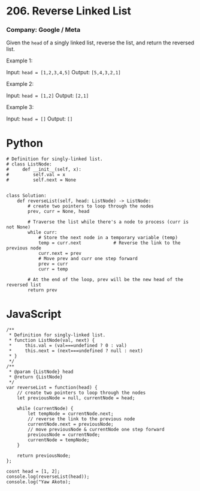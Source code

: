 # 206. Reverse Linked List
### Company: Google / Meta

Given the `head` of a singly linked list, reverse the list, and return the reversed list.

 

Example 1:

Input: `head = [1,2,3,4,5]`
Output: `[5,4,3,2,1]`

Example 2:

Input: `head = [1,2]`
Output: `[2,1]`

Example 3:

Input: `head = []`
Output: `[]`

# Python
```
# Definition for singly-linked list.
# class ListNode:
#     def __init__(self, x):
#         self.val = x
#         self.next = None


class Solution:
    def reverseList(self, head: ListNode) -> ListNode:
        # create two pointers to loop through the nodes
        prev, curr = None, head

        # Traverse the list while there's a node to process (curr is not None)
        while curr:
            # Store the next node in a temporary variable (temp)
            temp = curr.next            # Reverse the link to the previous node
            curr.next = prev
            # Move prev and curr one step forward
            prev = curr
            curr = temp

        # At the end of the loop, prev will be the new head of the reversed list
        return prev
```

# JavaScript
```
/**
 * Definition for singly-linked list.
 * function ListNode(val, next) {
 *     this.val = (val===undefined ? 0 : val)
 *     this.next = (next===undefined ? null : next)
 * }
 */
/**
 * @param {ListNode} head
 * @return {ListNode}
 */
var reverseList = function(head) {
    // create two pointers to loop through the nodes
    let previousNode = null, currentNode = head;
    
    while (currentNode) {
        let tempNode = currentNode.next;
        // reverse the link to the previous node
        currentNode.next = previousNode;
        // move previousNode & currentNode one step forward
        previousNode = currentNode;
        currentNode = tempNode;
    }
    
    return previousNode;
};

cosnt head = [1, 2];
console.log(reverseList(head));
console.log("Yaw Akoto);
```